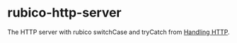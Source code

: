 # rubico-http-server
The HTTP server with rubico switchCase and tryCatch from [Handling HTTP](https://rubico.land/blog/a-synchronous-functional-programming-handling-http#http-handlers-in-a-synchronous-functional-programming).
